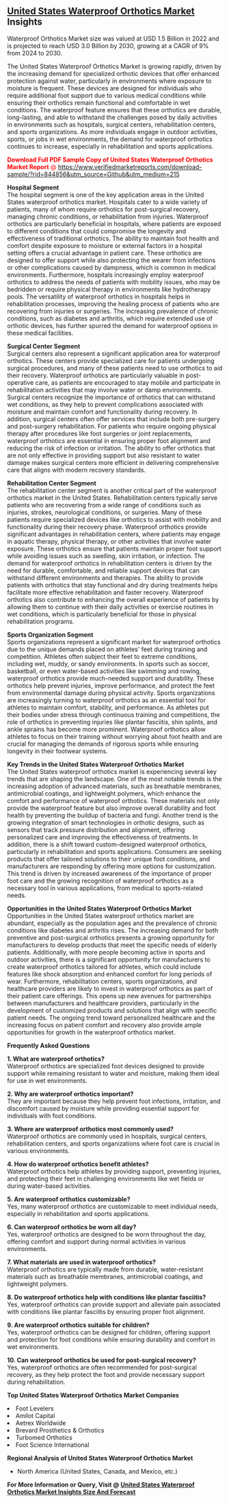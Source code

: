 <h2><a href="https://www.verifiedmarketreports.com/download-sample/?rid=844856&amp;utm_source=Github&amp;utm_medium=215" target="_blank">United States Waterproof Orthotics Market</a> Insights</h2><p>Waterproof Orthotics Market size was valued at USD 1.5 Billion in 2022 and is projected to reach USD 3.0 Billion by 2030, growing at a CAGR of 9% from 2024 to 2030.</p><p><p>The United States Waterproof Orthotics Market is growing rapidly, driven by the increasing demand for specialized orthotic devices that offer enhanced protection against water, particularly in environments where exposure to moisture is frequent. These devices are designed for individuals who require additional foot support due to various medical conditions while ensuring their orthotics remain functional and comfortable in wet conditions. The waterproof feature ensures that these orthotics are durable, long-lasting, and able to withstand the challenges posed by daily activities in environments such as hospitals, surgical centers, rehabilitation centers, and sports organizations. As more individuals engage in outdoor activities, sports, or jobs in wet environments, the demand for waterproof orthotics continues to increase, especially in rehabilitation and sports applications. <p><span class=""><span style="color: #ff0000;"><strong>Download Full PDF Sample Copy of United States Waterproof Orthotics Market Report</strong> @ </span><a href="https://www.verifiedmarketreports.com/download-sample/?rid=844856&amp;utm_source=Github&amp;utm_medium=215" target="_blank">https://www.verifiedmarketreports.com/download-sample/?rid=844856&amp;utm_source=Github&amp;utm_medium=215</a></span></p></p> <p><b>Hospital Segment</b><br>The hospital segment is one of the key application areas in the United States waterproof orthotics market. Hospitals cater to a wide variety of patients, many of whom require orthotics for post-surgical recovery, managing chronic conditions, or rehabilitation from injuries. Waterproof orthotics are particularly beneficial in hospitals, where patients are exposed to different conditions that could compromise the longevity and effectiveness of traditional orthotics. The ability to maintain foot health and comfort despite exposure to moisture or external factors in a hospital setting offers a crucial advantage in patient care. These orthotics are designed to offer support while also protecting the wearer from infections or other complications caused by dampness, which is common in medical environments. Furthermore, hospitals increasingly employ waterproof orthotics to address the needs of patients with mobility issues, who may be bedridden or require physical therapy in environments like hydrotherapy pools. The versatility of waterproof orthotics in hospitals helps in rehabilitation processes, improving the healing process of patients who are recovering from injuries or surgeries. The increasing prevalence of chronic conditions, such as diabetes and arthritis, which require extended use of orthotic devices, has further spurred the demand for waterproof options in these medical facilities.</p> <p><b>Surgical Center Segment</b><br>Surgical centers also represent a significant application area for waterproof orthotics. These centers provide specialized care for patients undergoing surgical procedures, and many of these patients need to use orthotics to aid their recovery. Waterproof orthotics are particularly valuable in post-operative care, as patients are encouraged to stay mobile and participate in rehabilitation activities that may involve water or damp environments. Surgical centers recognize the importance of orthotics that can withstand wet conditions, as they help to prevent complications associated with moisture and maintain comfort and functionality during recovery. In addition, surgical centers often offer services that include both pre-surgery and post-surgery rehabilitation. For patients who require ongoing physical therapy after procedures like foot surgeries or joint replacements, waterproof orthotics are essential in ensuring proper foot alignment and reducing the risk of infection or irritation. The ability to offer orthotics that are not only effective in providing support but also resistant to water damage makes surgical centers more efficient in delivering comprehensive care that aligns with modern recovery standards.</p> <p><b>Rehabilitation Center Segment</b><br>The rehabilitation center segment is another critical part of the waterproof orthotics market in the United States. Rehabilitation centers typically serve patients who are recovering from a wide range of conditions such as injuries, strokes, neurological conditions, or surgeries. Many of these patients require specialized devices like orthotics to assist with mobility and functionality during their recovery phase. Waterproof orthotics provide significant advantages in rehabilitation centers, where patients may engage in aquatic therapy, physical therapy, or other activities that involve water exposure. These orthotics ensure that patients maintain proper foot support while avoiding issues such as swelling, skin irritation, or infection. The demand for waterproof orthotics in rehabilitation centers is driven by the need for durable, comfortable, and reliable support devices that can withstand different environments and therapies. The ability to provide patients with orthotics that stay functional and dry during treatments helps facilitate more effective rehabilitation and faster recovery. Waterproof orthotics also contribute to enhancing the overall experience of patients by allowing them to continue with their daily activities or exercise routines in wet conditions, which is particularly beneficial for those in physical rehabilitation programs.</p> <p><b>Sports Organization Segment</b><br>Sports organizations represent a significant market for waterproof orthotics due to the unique demands placed on athletes' feet during training and competition. Athletes often subject their feet to extreme conditions, including wet, muddy, or sandy environments. In sports such as soccer, basketball, or even water-based activities like swimming and rowing, waterproof orthotics provide much-needed support and durability. These orthotics help prevent injuries, improve performance, and protect the feet from environmental damage during physical activity. Sports organizations are increasingly turning to waterproof orthotics as an essential tool for athletes to maintain comfort, stability, and performance. As athletes put their bodies under stress through continuous training and competitions, the role of orthotics in preventing injuries like plantar fasciitis, shin splints, and ankle sprains has become more prominent. Waterproof orthotics allow athletes to focus on their training without worrying about foot health and are crucial for managing the demands of rigorous sports while ensuring longevity in their footwear systems.</p> <p><b>Key Trends in the United States Waterproof Orthotics Market</b><br>The United States waterproof orthotics market is experiencing several key trends that are shaping the landscape. One of the most notable trends is the increasing adoption of advanced materials, such as breathable membranes, antimicrobial coatings, and lightweight polymers, which enhance the comfort and performance of waterproof orthotics. These materials not only provide the waterproof feature but also improve overall durability and foot health by preventing the buildup of bacteria and fungi. Another trend is the growing integration of smart technologies in orthotic designs, such as sensors that track pressure distribution and alignment, offering personalized care and improving the effectiveness of treatments. In addition, there is a shift toward custom-designed waterproof orthotics, particularly in rehabilitation and sports applications. Consumers are seeking products that offer tailored solutions to their unique foot conditions, and manufacturers are responding by offering more options for customization. This trend is driven by increased awareness of the importance of proper foot care and the growing recognition of waterproof orthotics as a necessary tool in various applications, from medical to sports-related needs.</p> <p><b>Opportunities in the United States Waterproof Orthotics Market</b><br>Opportunities in the United States waterproof orthotics market are abundant, especially as the population ages and the prevalence of chronic conditions like diabetes and arthritis rises. The increasing demand for both preventive and post-surgical orthotics presents a growing opportunity for manufacturers to develop products that meet the specific needs of elderly patients. Additionally, with more people becoming active in sports and outdoor activities, there is a significant opportunity for manufacturers to create waterproof orthotics tailored for athletes, which could include features like shock absorption and enhanced comfort for long periods of wear. Furthermore, rehabilitation centers, sports organizations, and healthcare providers are likely to invest in waterproof orthotics as part of their patient care offerings. This opens up new avenues for partnerships between manufacturers and healthcare providers, particularly in the development of customized products and solutions that align with specific patient needs. The ongoing trend toward personalized healthcare and the increasing focus on patient comfort and recovery also provide ample opportunities for growth in the waterproof orthotics market.</p> <p><b>Frequently Asked Questions</b></p> <p><b>1. What are waterproof orthotics?</b><br>Waterproof orthotics are specialized foot devices designed to provide support while remaining resistant to water and moisture, making them ideal for use in wet environments.</p> <p><b>2. Why are waterproof orthotics important?</b><br>They are important because they help prevent foot infections, irritation, and discomfort caused by moisture while providing essential support for individuals with foot conditions.</p> <p><b>3. Where are waterproof orthotics most commonly used?</b><br>Waterproof orthotics are commonly used in hospitals, surgical centers, rehabilitation centers, and sports organizations where foot care is crucial in various environments.</p> <p><b>4. How do waterproof orthotics benefit athletes?</b><br>Waterproof orthotics help athletes by providing support, preventing injuries, and protecting their feet in challenging environments like wet fields or during water-based activities.</p> <p><b>5. Are waterproof orthotics customizable?</b><br>Yes, many waterproof orthotics are customizable to meet individual needs, especially in rehabilitation and sports applications.</p> <p><b>6. Can waterproof orthotics be worn all day?</b><br>Yes, waterproof orthotics are designed to be worn throughout the day, offering comfort and support during normal activities in various environments.</p> <p><b>7. What materials are used in waterproof orthotics?</b><br>Waterproof orthotics are typically made from durable, water-resistant materials such as breathable membranes, antimicrobial coatings, and lightweight polymers.</p> <p><b>8. Do waterproof orthotics help with conditions like plantar fasciitis?</b><br>Yes, waterproof orthotics can provide support and alleviate pain associated with conditions like plantar fasciitis by ensuring proper foot alignment.</p> <p><b>9. Are waterproof orthotics suitable for children?</b><br>Yes, waterproof orthotics can be designed for children, offering support and protection for foot conditions while ensuring durability and comfort in wet environments.</p> <p><b>10. Can waterproof orthotics be used for post-surgical recovery?</b><br>Yes, waterproof orthotics are often recommended for post-surgical recovery, as they help protect the foot and provide necessary support during rehabilitation.</p> </p><p><strong>Top United States Waterproof Orthotics Market Companies</strong></p><div data-test-id=""><p><li>Foot Levelers</li><li> Amilot Capital</li><li> Aetrex Worldwide</li><li> Brevard Prosthetics & Orthotics</li><li> Turbomed Orthotics</li><li> Foot Science International</li></p><div><strong>Regional Analysis of&nbsp;United States Waterproof Orthotics Market</strong></div><ul><li dir="ltr"><p dir="ltr">North America&nbsp;(United States, Canada, and Mexico, etc.)</p></li></ul><p><strong>For More Information or Query, Visit @&nbsp;</strong><strong><a href="https://www.verifiedmarketreports.com/product/waterproof-orthotics-market/?utm_source=Github&amp;utm_medium=215" target="_blank">United States Waterproof Orthotics Market Insights Size And Forecast</a></strong></p></div>
